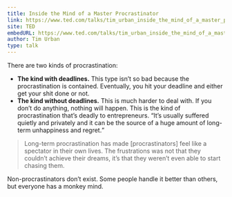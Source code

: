 ```yaml
---
title: Inside the Mind of a Master Procrastinator
link: https://www.ted.com/talks/tim_urban_inside_the_mind_of_a_master_procrastinator?language=en#t-750566
site: TED
embedURL: https://www.ted.com/talks/tim_urban_inside_the_mind_of_a_master_procrastinator?language=en#t-750566
author: Tim Urban
type: talk
---
```


There are two kinds of procrastination:

* **The kind with deadlines.** This type isn’t so bad because the procrastination is contained.
  Eventually, you hit your deadline and either get your shit done or not.
* **The kind without deadlines.** This is much harder to deal with. If you don’t do anything,
  nothing will happen. This is the kind of procrastination that’s deadly to entrepreneurs.
  <q>It’s usually suffered quietly and privately and it can be the source of a huge amount of
  long-term unhappiness and regret.</q>

> Long-term procrastination has made [procrastinators] feel like a spectator in their own lives. The
> frustrations was not that they couldn’t achieve their dreams, it’s that they weren’t even able to
> start chasing them.

Non-procrastinators don’t exist. Some people handle it better than others, but everyone has a monkey
mind.
